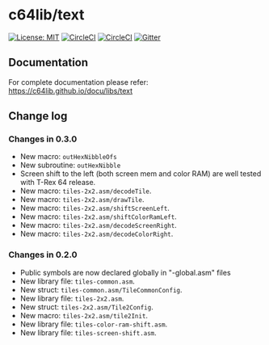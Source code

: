 # c64lib/text
[![License: MIT](https://img.shields.io/badge/License-MIT-yellow.svg)](https://opensource.org/licenses/MIT)
[![CircleCI](https://circleci.com/gh/c64lib/text/tree/master.svg?style=shield)](https://circleci.com/gh/c64lib/text/tree/master)
[![CircleCI](https://circleci.com/gh/c64lib/text/tree/develop.svg?style=shield)](https://circleci.com/gh/c64lib/text/tree/develop)
[![Gitter](https://badges.gitter.im/c64lib/community.svg)](https://gitter.im/c64lib/community?utm_source=badge&utm_medium=badge&utm_campaign=pr-badge)

## Documentation
For complete documentation please refer:
https://c64lib.github.io/docu/libs/text

## Change log

### Changes in 0.3.0

* New macro: `outHexNibbleOfs`
* New subroutine: `outHexNibble`
* Screen shift to the left (both screen mem and color RAM) are well tested with T-Rex 64 release.
* New macro: `tiles-2x2.asm/decodeTile`.
* New macro: `tiles-2x2.asm/drawTile`.
* New macro: `tiles-2x2.asm/shiftScreenLeft`.
* New macro: `tiles-2x2.asm/shiftColorRamLeft`.
* New macro: `tiles-2x2.asm/decodeScreenRight`.
* New macro: `tiles-2x2.asm/decodeColorRight`.

### Changes in 0.2.0

* Public symbols are now declared globally in "-global.asm" files
* New library file: `tiles-common.asm`.
* New struct: `tiles-common.asm/TileCommonConfig`.
* New library file: `tiles-2x2.asm`.
* New struct: `tiles-2x2.asm/Tile2Config`.
* New macro: `tiles-2x2.asm/tile2Init`.
* New library file: `tiles-color-ram-shift.asm`.
* New library file: `tiles-screen-shift.asm`.
